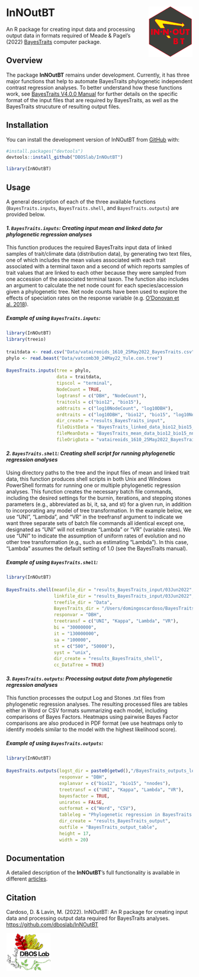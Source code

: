 
<!-- README.md is generated from README.Rmd. Please edit that file -->

# InNOutBT <img src="man/figures/innoutbt.png" align="right" alt="" width="120" />

<!-- badges: start -->
<!-- badges: end -->

An R package for creating input data and processing output data in
formats required of Meade & Pagel’s (2022)
[BayesTraits](http://www.evolution.reading.ac.uk/BayesTraitsV4.0.0/BayesTraitsV4.0.0.html)
computer package.  
  

## Overview

The package **InNOutBT** remains under development. Currently, it has
three major functions that help to automate BayesTraits phylogenetic
independent contrast regression analyses. To better understand how these
functions work, see [BayesTraits V4.0.0
Manual](http://www.evolution.reading.ac.uk/BayesTraitsV4.0.0/Files/BayesTraitsV4.0.0-Manual.pdf)
for further details on the specific format of the input files that are
required by BayesTraits, as well as the BayesTraits strucuture of
resulting output files.  
  

## Installation

You can install the development version of InNOutBT from
[GitHub](https://github.com/) with:

``` r
#install.packages("devtools")
devtools::install_github("DBOSlab/InNOutBT")
```

``` r
library(InNOutBT)
```

  
  

## Usage

A general description of each of the three available functions
(`BayesTraits.inputs`, `BayesTraits.shell`, and `BayesTraits.outputs`)
are provided below.  
  

#### *1. `BayesTraits.inputs`: Creating input mean and linked data for phylogenetic regression analyses*

This function produces the required BayesTraits input data of linked
samples of trait/climate data (distribution data), by generating two
text files, one of which includes the mean values associated with each
trait associated with a terminal taxon and a second of which reports
samples of trait values that are linked to each other because they were
sampled from one accession of the associated terminal taxon. The
function also includes an argument to calculate the net node count for
each species/accession given a phylogenetic tree. Net node counts have
been used to explore the effects of speciation rates on the response
variable (e.g. [O’Donovan et
al. 2018](https://doi.org/10.1038/s41559-017-0454-6)).  
  

##### Example of using `BayesTraits.inputs`:

``` r
library(InNOutBT)
library(treeio)

traitdata <- read.csv("Data/vataireoids_1610_25May2022_BayesTraits.csv")
phylo <- read.beast("Data/vatcomb30_24May22_Yule.con.tree")

BayesTraits.inputs(tree = phylo,
                   data = traitdata,
                   tipscol = "terminal",
                   NodeCount = TRUE,
                   logtransf = c("DBH", "NodeCount"),
                   traitcols = c("bio12", "bio15"),
                   addtraits = c("log10NodeCount", "log10DBH"),
                   ordtraits = c("log10DBH", "bio12", "bio15", "log10NodeCount"),
                   dir_create = "results_BayesTraits_input",
                   fileDistData = "BayesTraits_linked_data_bio12_bio15_nnodes.txt",
                   fileMeanData = "BayesTraits_mean_data_bio12_bio15_nnodes.txt",
                   fileOrigData = "vataireoids_1610_25May2022_BayesTraits_netnodes_logtransf.csv")
```

  
  

#### *2. `BayesTraits.shell`: Creating shell script for running phylogenetic regression analyses*

Using directory paths to the tree and the input files of mean and linked
trait data, this function produces shell scripts in both Unix and
Windows PowerShell formats for running one or multiple phylogenetic
regression analyses. This function creates the necessary batch file
commands, including the desired settings for the burnin, iterations, and
stepping stones parameters (e.g., abbreviated as bi, it, sa, and st) for
a given run, in addition to incorporating any model of tree
transformation. In the example below, we use “UNI”, “Lambda”, and “VR”
in the treefransf argument to indicate we want three separate sets of
batch file commands all identical except one, designated as “UNI” will
not estimate “Lambda” or “VR” (variable rates). We use “UNI” to indicate
the assumption of uniform rates of evolution and no other tree
transformation (e.g., such as estimating “Lambda”). In this case,
“Lambda” assumes the default setting of 1.0 (see the BayesTraits
manual).  
  

##### Example of using `BayesTraits.shell`:

``` r
library(InNOutBT)

BayesTraits.shell(meanfile_dir = "results_BayesTraits_input/03Jun2022",
                  linkfile_dir = "results_BayesTraits_input/03Jun2022",
                  treefile_dir = "Data",
                  BayesTraits_dir = "/Users/domingoscardoso/BayesTraitsV4",
                  responvar = "DBH",
                  treetransf = c("UNI", "Kappa", "Lambda", "VR"),
                  bi = "30000000",
                  it = "130000000",
                  sa = "100000",
                  st = c("500", "50000"),
                  syst = "unix",
                  dir_create = "results_BayesTraits_shell",
                  cc_DataTree = TRUE)
```

  
  

#### *3. `BayesTraits.outputs`: Processing output data from phylogenetic regression analyses*

This function processes the output Log and Stones .txt files from
phylogenetic regression analyses. The resulting processed files are
tables either in Word or CSV formats summarizing each model, including
comparisons of Bayes Factors. Heatmaps using pairwise Bayes Factor
comparisons are also produced in PDF format (we use heatmaps only to
identify models similar to the model with the highest likelihood
score).  
  

##### Example of using `BayesTraits.outputs`:

``` r
library(InNOutBT)

BayesTraits.outputs(logst_dir = paste0(getwd(),"/BayesTraits_outputs_log_stone"),
                    responvar = "DBH",
                    explanvar = c("bio12", "bio15", "nnodes"),
                    treetransf = c("UNI", "Kappa", "Lambda", "VR"),
                    bayesfactor = TRUE,
                    unirates = FALSE,
                    outformat = c("Word", "CSV"),
                    tableleg = "Phylogenetic regression in BayesTraits: models and coefficients.",
                    dir_create = "results_BayesTraits_output",
                    outfile = "BayesTraits_output_table",
                    height = 17,
                    width = 20)
```

  
  

## Documentation

A detailed description of the **InNOutBT**’s full functionality is
available in different
[articles](https://dboslab.github.io/InNOutBT/).  
  

## Citation

Cardoso, D. & Lavin, M. (2022). InNOutBT: An R package for creating
input data and processing output data required for BayesTraits analyses.
<https://github.com/dboslab/InNOutBT>

<img src="man/figures/DBOSlab_logo.png" align="left" alt="" width="120" />
